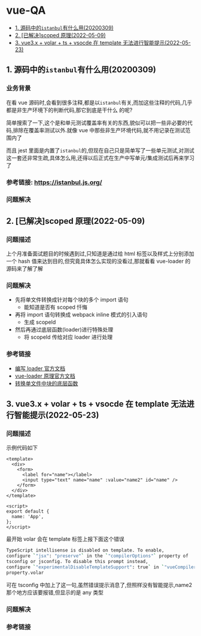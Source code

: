# vue-QA

- [1. 源码中的`istanbul`有什么用(20200309)](#1-源码中的istanbul有什么用20200309)
- [2. [已解决]scoped 原理(2022-05-09)](#2-已解决scoped-原理2022-05-09)
- [3. vue3.x + volar + ts + vsocde 在 template 无法进行智能提示(2022-05-23)](#3-vue3x--volar--ts--vsocde-在-template-无法进行智能提示2022-05-23)

## 1. 源码中的`istanbul`有什么用(20200309)

### 业务背景

在看 vue 源码时,会看到很多注释,都是以`istanbul`有关,而加这些注释的代码,几乎都是非生产环境下的判断代码,那它到底是干什么 的呢?

简单搜索了一下,这个是和单元测试覆盖率有关的东西,貌似可以把一些非必要的代码,排除在覆盖率测试以外.就像 vue 中那些非生产环境代码,就不用记录在测试范围内了

而且 jest 里面是内置了`istanbul`的,但现在自己只是简单写了一些单元测试,对测试这一套还非常生疏,具体怎么用,还得以后正式在生产中写单元/集成测试后再来学习了

### 参考链接: https://istanbul.js.org/

### 问题解决

## 2. [已解决]scoped 原理(2022-05-09)

### 问题描述

上个月准备面试题目的时候遇到过,只知道是通过给 html 标签以及样式上分别添加一个 hash 值来达到目的,但究竟具体怎么实现的没看过,那就看看 vue-loader 的源码来了解了解

### 问题解决

- 先将单文件转换成针对每个块的多个 import 语句
  - 能知道是否有 scoped 忏悔
- 再将 import 语句转换成 webpack inline 模式的引入语句
  - 生成 scopeId
- 然后再通过底层函数(loader)进行特殊处理
  - 将 scopeId 传给对应 loader 进行处理

### 参考链接

- [编写 loader 官方文档](https://webpack.js.org/contribute/writing-a-loader/#simple)
- [vue-loader 原理官方文档](https://github.com/vuejs/vue-loader#how-it-works)
- [转换单文件中块的底层函数](https://github.com/vuejs/component-compiler-utils)

## 3. vue3.x + volar + ts + vsocde 在 template 无法进行智能提示(2022-05-23)

### 问题描述

示例代码如下

```vue
<template>
  <div>
    <form>
      <label for="name"></label>
      <input type="text" name="name" :value="name2" id="name" />
    </form>
  </div>
</template>

<script>
export default {
  name: 'App',
};
</script>
```

最开始 volar 会在 template 标签上报下面这个错误

```bash
TypeScript intellisense is disabled on template. To enable,
configure `"jsx": "preserve"` in the `"compilerOptions"` property of
tsconfig or jsconfig. To disable this prompt instead,
configure `"experimentalDisableTemplateSupport": true` in `"vueCompilerOptions"`
property.volar
```

可在 tsconfig 中加上了这一句,虽然错误提示消息了,但照样没有智能提示,name2 那个地方应该要报错,但显示的是 any 类型

### 问题解决

### 参考链接
